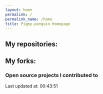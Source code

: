 ```yaml
---
layout: home
permalink: /
permalink_name: /home
title: Pigmy-penguin Homepage
---
```


## My repositories:

## My forks:
### Open source projects I contributed to


Last updated at: 00:43:51
